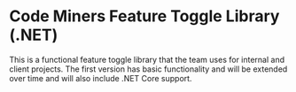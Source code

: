 # Code Miners Feature Toggle Library (.NET)

This is a functional feature toggle library that the team uses for internal and client projects. The first version has basic functionality and will be extended over time and will also include .NET Core support.